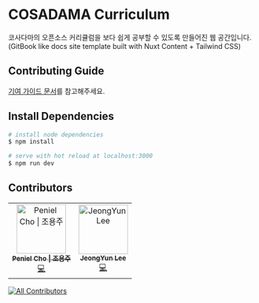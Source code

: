 # COSADAMA Curriculum

코사다마의 오픈소스 커리큘럼을 보다 쉽게 공부할 수 있도록 만들어진 웹 공간입니다. (GitBook like docs site template built with Nuxt Content + Tailwind CSS)

## Contributing Guide

[기여 가이드 문서](https://docs.google.com/document/d/1M9ehA9WQxDAVXxYgb-s_LdaoWoMSBfsadcZ_dllCK2M/edit?usp=sharing)를 참고해주세요.

## Install Dependencies

```bash
# install node dependencies
$ npm install

# serve with hot reload at localhost:3000
$ npm run dev
```

## Contributors

<!-- ALL-CONTRIBUTORS-LIST:START - Do not remove or modify this section -->
<!-- prettier-ignore-start -->
<!-- markdownlint-disable -->
<table>
  <tbody>
    <tr>
      <td align="center"><a href="https://github.com/thepenielcho"><img src="https://avatars.githubusercontent.com/u/60251602?v=4?s=100" width="100px;" alt="Peniel Cho &#124; 조용주"/><br /><sub><b>Peniel Cho &#124; 조용주</b></sub></a><br /><a href="https://github.com/Team-COSADAMA/Curriculum/commits?author=thepenielcho" title="Code">💻</a></td>
      <td align="center"><a href="https://blog.naver.com/cathx618"><img src="https://avatars.githubusercontent.com/u/68316386?v=4?s=100" width="100px;" alt="JeongYun Lee"/><br /><sub><b>JeongYun Lee</b></sub></a><br /><a href="https://github.com/Team-COSADAMA/Curriculum/commits?author=JeongYunLee" title="Code">💻</a></td>
    </tr>
  </tbody>
</table>

<!-- markdownlint-restore -->
<!-- prettier-ignore-end -->

<!-- ALL-CONTRIBUTORS-LIST:END -->
<!-- prettier-ignore-start -->
<!-- markdownlint-disable -->

<!-- markdownlint-restore -->
<!-- prettier-ignore-end -->

<!-- ALL-CONTRIBUTORS-LIST:END -->


<!-- ALL-CONTRIBUTORS-BADGE:START - Do not remove or modify this section -->
[![All Contributors](https://img.shields.io/badge/all_contributors-2-orange.svg?style=flat-square)](#contributors-)
<!-- ALL-CONTRIBUTORS-BADGE:END -->
